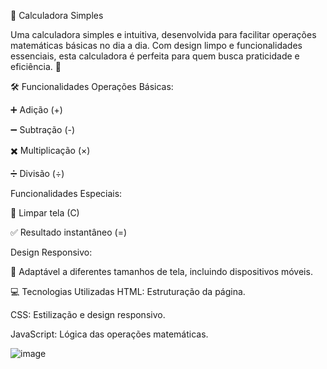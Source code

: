 🧮 Calculadora Simples

Uma calculadora simples e intuitiva, desenvolvida para facilitar operações 
matemáticas básicas no dia a dia. Com design limpo e funcionalidades essenciais, 
esta calculadora é perfeita para quem busca praticidade e eficiência. 🚀

🛠️ Funcionalidades
Operações Básicas:

➕ Adição (+)

➖ Subtração (-)

✖️ Multiplicação (×)

➗ Divisão (÷)

Funcionalidades Especiais:

🧹 Limpar tela (C)

✅ Resultado instantâneo (=)

Design Responsivo:

📱 Adaptável a diferentes tamanhos de tela, incluindo dispositivos móveis.

💻 Tecnologias Utilizadas
HTML: Estruturação da página.

CSS: Estilização e design responsivo.

JavaScript: Lógica das operações matemáticas.

![image](https://github.com/user-attachments/assets/075e1406-a97a-4676-8864-9d80d232d081)
